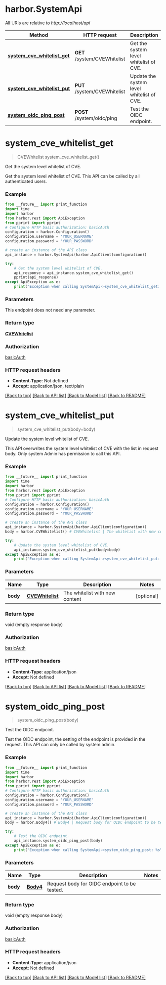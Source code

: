 # harbor.SystemApi

All URIs are relative to *http://localhost/api*

Method | HTTP request | Description
------------- | ------------- | -------------
[**system_cve_whitelist_get**](SystemApi.md#system_cve_whitelist_get) | **GET** /system/CVEWhitelist | Get the system level whitelist of CVE.
[**system_cve_whitelist_put**](SystemApi.md#system_cve_whitelist_put) | **PUT** /system/CVEWhitelist | Update the system level whitelist of CVE.
[**system_oidc_ping_post**](SystemApi.md#system_oidc_ping_post) | **POST** /system/oidc/ping | Test the OIDC endpoint.

# **system_cve_whitelist_get**
> CVEWhitelist system_cve_whitelist_get()

Get the system level whitelist of CVE.

Get the system level whitelist of CVE.  This API can be called by all authenticated users.

### Example
```python
from __future__ import print_function
import time
import harbor
from harbor.rest import ApiException
from pprint import pprint
# Configure HTTP basic authorization: basicAuth
configuration = harbor.Configuration()
configuration.username = 'YOUR_USERNAME'
configuration.password = 'YOUR_PASSWORD'

# create an instance of the API class
api_instance = harbor.SystemApi(harbor.ApiClient(configuration))

try:
    # Get the system level whitelist of CVE.
    api_response = api_instance.system_cve_whitelist_get()
    pprint(api_response)
except ApiException as e:
    print("Exception when calling SystemApi->system_cve_whitelist_get: %s\n" % e)
```

### Parameters
This endpoint does not need any parameter.

### Return type

[**CVEWhitelist**](CVEWhitelist.md)

### Authorization

[basicAuth](../README.md#basicAuth)

### HTTP request headers

 - **Content-Type**: Not defined
 - **Accept**: application/json, text/plain

[[Back to top]](#) [[Back to API list]](../README.md#documentation-for-api-endpoints) [[Back to Model list]](../README.md#documentation-for-models) [[Back to README]](../README.md)

# **system_cve_whitelist_put**
> system_cve_whitelist_put(body=body)

Update the system level whitelist of CVE.

This API overwrites the system level whitelist of CVE with the list in request body.  Only system Admin has permission to call this API.

### Example
```python
from __future__ import print_function
import time
import harbor
from harbor.rest import ApiException
from pprint import pprint
# Configure HTTP basic authorization: basicAuth
configuration = harbor.Configuration()
configuration.username = 'YOUR_USERNAME'
configuration.password = 'YOUR_PASSWORD'

# create an instance of the API class
api_instance = harbor.SystemApi(harbor.ApiClient(configuration))
body = harbor.CVEWhitelist() # CVEWhitelist | The whitelist with new content (optional)

try:
    # Update the system level whitelist of CVE.
    api_instance.system_cve_whitelist_put(body=body)
except ApiException as e:
    print("Exception when calling SystemApi->system_cve_whitelist_put: %s\n" % e)
```

### Parameters

Name | Type | Description  | Notes
------------- | ------------- | ------------- | -------------
 **body** | [**CVEWhitelist**](CVEWhitelist.md)| The whitelist with new content | [optional] 

### Return type

void (empty response body)

### Authorization

[basicAuth](../README.md#basicAuth)

### HTTP request headers

 - **Content-Type**: application/json
 - **Accept**: Not defined

[[Back to top]](#) [[Back to API list]](../README.md#documentation-for-api-endpoints) [[Back to Model list]](../README.md#documentation-for-models) [[Back to README]](../README.md)

# **system_oidc_ping_post**
> system_oidc_ping_post(body)

Test the OIDC endpoint.

Test the OIDC endpoint, the setting of the endpoint is provided in the request.  This API can only be called by system admin.

### Example
```python
from __future__ import print_function
import time
import harbor
from harbor.rest import ApiException
from pprint import pprint
# Configure HTTP basic authorization: basicAuth
configuration = harbor.Configuration()
configuration.username = 'YOUR_USERNAME'
configuration.password = 'YOUR_PASSWORD'

# create an instance of the API class
api_instance = harbor.SystemApi(harbor.ApiClient(configuration))
body = harbor.Body4() # Body4 | Request body for OIDC endpoint to be tested.

try:
    # Test the OIDC endpoint.
    api_instance.system_oidc_ping_post(body)
except ApiException as e:
    print("Exception when calling SystemApi->system_oidc_ping_post: %s\n" % e)
```

### Parameters

Name | Type | Description  | Notes
------------- | ------------- | ------------- | -------------
 **body** | [**Body4**](Body4.md)| Request body for OIDC endpoint to be tested. | 

### Return type

void (empty response body)

### Authorization

[basicAuth](../README.md#basicAuth)

### HTTP request headers

 - **Content-Type**: application/json
 - **Accept**: Not defined

[[Back to top]](#) [[Back to API list]](../README.md#documentation-for-api-endpoints) [[Back to Model list]](../README.md#documentation-for-models) [[Back to README]](../README.md)

